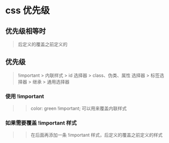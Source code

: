 # css 优先级

## 优先级相等时

> 后定义的覆盖之前定义的

## 优先级

> !important > 内联样式 > id 选择器 > class、伪类、属性 选择器 > 标签选择器 > 继承 > 通用选择器

### 使用 !important

> > color: green !important; 可以用来覆盖内联样式

### 如果需要覆盖 !important 样式

> > 在后面再添加一条 !important 样式，后定义的覆盖之前定义的样式
